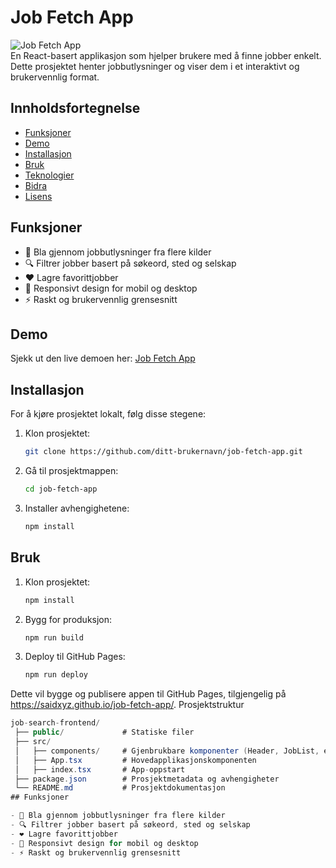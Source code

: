 # Job Fetch App

![Job Fetch App](https://saidxyz.github.io/job-fetch-app/)  
En React-basert applikasjon som hjelper brukere med å finne jobber enkelt. Dette prosjektet henter jobbutlysninger og viser dem i et interaktivt og brukervennlig format.

## Innholdsfortegnelse

- [Funksjoner](#funksjoner)
- [Demo](#demo)
- [Installasjon](#installasjon)
- [Bruk](#bruk)
- [Teknologier](#teknologier)
- [Bidra](#bidra)
- [Lisens](#lisens)

## Funksjoner

- 📝 Bla gjennom jobbutlysninger fra flere kilder
- 🔍 Filtrer jobber basert på søkeord, sted og selskap
- ❤️ Lagre favorittjobber
- 📱 Responsivt design for mobil og desktop
- ⚡ Raskt og brukervennlig grensesnitt

## Demo

Sjekk ut den live demoen her: [Job Fetch App](https://saidxyz.github.io/job-fetch-app/)

## Installasjon

For å kjøre prosjektet lokalt, følg disse stegene:

1. Klon prosjektet:
   ```bash
   git clone https://github.com/ditt-brukernavn/job-fetch-app.git

2. Gå til prosjektmappen:
   ```bash
   cd job-fetch-app
   
3. Installer avhengighetene:
   ```bash
   npm install

   
## Bruk

   
1. Klon prosjektet:
   ```bash
   npm install

2. Bygg for produksjon:
   ```bash
   npm run build
   
3. Deploy til GitHub Pages:
   ```bash
   npm run deploy

Dette vil bygge og publisere appen til GitHub Pages, tilgjengelig på https://saidxyz.github.io/job-fetch-app/.
Prosjektstruktur
   ```csharp
   job-search-frontend/
    ├── public/             # Statiske filer
    ├── src/
    │   ├── components/     # Gjenbrukbare komponenter (Header, JobList, etc.)
    │   ├── App.tsx         # Hovedapplikasjonskomponenten
    │   ├── index.tsx       # App-oppstart
    ├── package.json        # Prosjektmetadata og avhengigheter
    └── README.md           # Prosjektdokumentasjon
## Funksjoner

- 📝 Bla gjennom jobbutlysninger fra flere kilder
- 🔍 Filtrer jobber basert på søkeord, sted og selskap
- ❤️ Lagre favorittjobber
- 📱 Responsivt design for mobil og desktop
- ⚡ Raskt og brukervennlig grensesnitt


